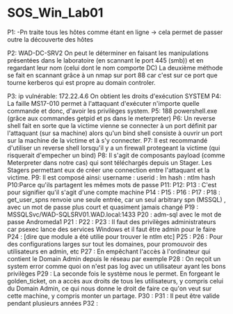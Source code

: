 # SOS_Win_Lab01

P1: -Pn traite tous les hôtes comme étant en ligne -> cela permet de passer outre la découverte des hôtes

P2: WAD-DC-SRV2
	On peut le déterminer en faisant les manipulations présentées dans le laboratoire (en scannant le port 445 (smb)) 
et en regardant leur nom (celui dont le nom comporte DC)
La deuxième méthode se fait en scannant grâce à un nmap sur port 88 car c'est sur ce port que tourne kerberos qui est 
propre au domain controler.

P3: ip vulnérable: 172.22.4.6
	On obtient les droits d'exécution SYSTEM
P4: La faille MS17-010 permet à l'attaquant d'exécuter n'importe quelle commande et donc, d'avoir les privilèges system.
P5: 188 powershell.exe (grâce aux commandes getpid et ps dans le meterpreter)
P6: Un reverse shell fait en sorte que la victime vienne se connecter à un port définit par l'attaquant (sur sa machine) alors qu'un bind shell consiste à ouvrir un port sur la machine de la victime et à s'y connecter.
P7: Il est recommandé d'utiliser un reverse shell lorsqu'il y a un firewall protegeant la victime (qui risquerait d'empecher un bind)
P8: Il s'agit de composants payload (comme Meterpreter dans notre cas) qui sont téléchargés depuis un Stager.
	Les Stagers permettant eux de créer une connection entre l'attaquant et la victime.
P9:	Il est composé ainsi: username : userid : lm hash : ntlm hash
P10:Parce qu'ils partagent les mêmes mots de passe
P11:
P12:
P13	: C'est pour signifier qu'il s'agit d'une compte machine
P14	: 
P15	: 
P16 : 
P17 :
P18 : get_user_spns renvoie une seule entrée, car un seul arbitrary spn (MSSQL) , avec un mot de passe plus court et quasiment jamais changé
P19 : MSSQLSvc/WAD-SQLSRV01.WAD.local:1433
P20 : adm-sql avec le mot de passe Andromeda1
P21	: 
P22	:
P23	: Il  faut des privilèges administrateurs car psexec lance des services Windows et il faut être admin pour le faire
P24	: [dire que module a été utilie pour trouver le ntlm etc]
P25	: 
P26	: Pour des configurations larges sur tout les domaines, pour promouvoir des utilisateurs en admin, etc
P27	: En empêchant l'accès à l'ordinateur qui contient le Domain Admin depuis le réseau par exemple
P28	: On reçoit un system error comme quoi on n'est pas log avec un utilisateur ayant les bons privilèges
P29	: La seconde fois le système nous le permet. En forgeant le golden_ticket, on a accès aux droits de tous les utilisateurs,
y compris celui du Domain Admin, ce qui nous donne le droit de faire ce qu'on veut sur cette machine, y compris monter un partage.
P30	: 
P31	: Il peut être valide pendant plusieurs années
P32	: 
